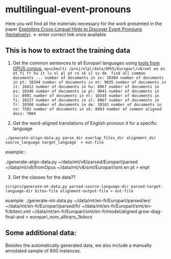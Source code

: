 # multilingual-event-pronouns

Here you will find all the materials necessary for the work presented in the paper [Exploiting Cross-Lingual Hints to Discover Event Pronouns (tentatively)](https://lrec2020.lrec-conf.org/en/).  <- enter correct link once available

This is how to extract the training data
----

1. Get the common sentences to all Europarl languages using [tools from OPUS corpus.](http://opus.nlpl.eu/trac/wiki/Tools/Opus2Multi)
`
opus2multi /proj/nlpl/data/OPUS/Europarl/v8/xml en es et fi fr hu it lv nl pl pt ro sk sl sv de 
find all common documents ...
number of documents in sv: 10304
number of documents in pt: 10344
number of documents in et: 9035
number of documents in it: 10412
number of documents in hu: 8967
number of documents in es: 10346
number of documents in pl: 9041
number of documents in lv: 8991
number of documents in nl: 10345
number of documents in fi: 10227
number of documents in sl: 8967
number of documents in fr: 10360
number of documents in de: 10161
number of documents in ro: 7502
number of documents in sk: 8993
number of common aligned docs: 7004
`

2. Get the word-aligned translations of English pronoun _it_ for a specific language

`./generate-align-data.py parse_dir overlap_files_dir alignment_dir source_language target_language  > out-file`

example::

./generate-align-data.py ~/data/mt/v8/parsed/Europarl/parsed ~/data/mt/v8/fromOpus ~/data/mt/v8/smt/Europarl/smt en pt  >  enpt 

3. Get the classes for the data??

`scripts/generate-mt-data.py parsed-source-language-dir parsed-target-language-dir bitex-file alignment-output-file > out-file`

example:
./generate-mt-data.py ~/data/mt/en-fr/Europarl/parsed/en/ ~/data/mt/en-fr/Europarl/parsed/fr/ ~/data/mt/en-fr/Europarl/smt/en-fr/bitext.xml ~/data/mt/en-fr/Europarl/smt/en-fr/model/aligned.grow-diag-final-and > europarl_nom_alltrans_1kdocs 

Some additional data:
---

Besides the automatically generated data, we also include a manually annotated sample of 600 instances.






